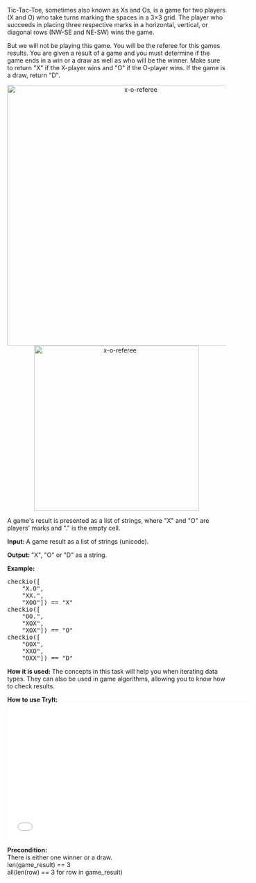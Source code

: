 <div class="task-description-text">
                        <p>
    Tic-Tac-Toe, sometimes also known as Xs and Os, is a game for two players
    (X and O) who take turns marking the spaces in a 3×3 grid.
    The player who succeeds in placing three respective marks in a horizontal, vertical, or diagonal rows (NW-SE and
    NE-SW) wins the game.
</p>

<p>
    But we will not be playing this game. You will be the referee for this games results. You are given a result of a
    game and you must determine if the game ends in a win or a draw as well as who will be the winner. Make sure to
    return "X"
    if the X-player wins and "O" if the O-player wins. If the game is a draw, return "D".
</p>

<p style="text-align: center;">
    <img class="for_info_only" title="x-o-referee" src="https://checkio.s3.amazonaws.com/task/media/4abe068a7ce44b3a86828a8e17cad1b4/x-o-referee.png" alt="x-o-referee" width="600px"/>
    <img class="for_editor_only" title="x-o-referee" src="https://checkio.s3.amazonaws.com/task/media/4abe068a7ce44b3a86828a8e17cad1b4/x-o-referee.png" alt="x-o-referee" width="380px"/>
</p>


<p>
    A game's result is presented as a list of strings, where "X" and "O" are players' marks and "." is the empty cell.
</p>


<p>
    <strong>Input: </strong> A game result as a list of strings (unicode).
</p>

<p>
    <strong>Output: </strong> "X", "O" or "D" as a string.
</p>


<div class="for_info_only">
    <p>
        <strong>Example:</strong>
    </p>
<pre class="brush: python">checkio([
    "X.O",
    "XX.",
    "XOO"]) == "X"
checkio([
    "OO.",
    "XOX",
    "XOX"]) == "O"
checkio([
    "OOX",
    "XXO",
    "OXX"]) == "D"</pre>
</div>
<p class="for_info_only">
    <strong>How it is used: </strong>
    The concepts in this task will help you when iterating data types.
    They can  also be used in game algorithms, allowing you to know how to check results.

</p>

<p class="for_info_only">
    <strong>How to use TryIt: </strong><br>
    <iframe width="560" height="315" src="//www.youtube.com/embed/fUFgb_LU2z4" frameborder="0" allowfullscreen></iframe>
</p>

<p><strong>Precondition:</strong><br>
    There is either one winner or a draw.<br>
    len(game_result) == 3<br>
    all(len(row) == 3 for row in game_result)
</p>

</div>
